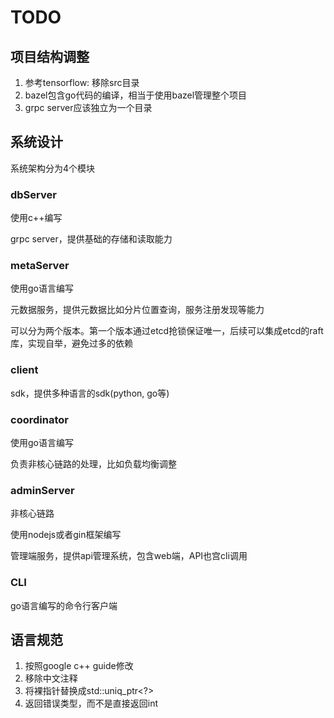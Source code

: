 # TODO

## 项目结构调整

1. 参考tensorflow: 移除src目录
2. bazel包含go代码的编译，相当于使用bazel管理整个项目
3. grpc server应该独立为一个目录

## 系统设计

系统架构分为4个模块

### dbServer

使用c++编写

grpc server，提供基础的存储和读取能力

### metaServer

使用go语言编写

元数据服务，提供元数据比如分片位置查询，服务注册发现等能力

可以分为两个版本。第一个版本通过etcd抢锁保证唯一，后续可以集成etcd的raft库，实现自举，避免过多的依赖

### client

sdk，提供多种语言的sdk(python, go等)

### coordinator

使用go语言编写

负责非核心链路的处理，比如负载均衡调整

### adminServer

非核心链路

使用nodejs或者gin框架编写

管理端服务，提供api管理系统，包含web端，API也宫cli调用

### CLI

go语言编写的命令行客户端

## 语言规范

1. 按照google c++ guide修改
2. 移除中文注释
3. 将裸指针替换成std::uniq_ptr<?>
4. 返回错误类型，而不是直接返回int
